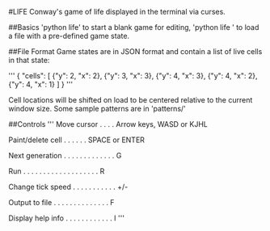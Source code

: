 #LIFE
Conway's game of life displayed in the terminal via curses.

##Basics
'python life' to start a blank game for editing,
'python life <filename>' to load a file with a pre-defined game state.

##File Format
Game states are in JSON format and contain a list of live cells in that state:

'''
{
  "cells": [
    {"y": 2, "x": 2}, 
    {"y": 3, "x": 3}, 
    {"y": 4, "x": 3}, 
    {"y": 4, "x": 2}, 
    {"y": 4, "x": 1}
  ]
}
'''

Cell locations will be shifted on load to be centered relative 
to the current window size. Some sample patterns are in 'patterns/'

##Controls
'''
Move cursor . . . . Arrow keys, WASD or KJHL

Paint/delete cell . . . . . . SPACE or ENTER

Next generation . . . . . . . . . . . . .  G

Run . . . . . . . . . . . . . . . . . . .  R

Change tick speed  . . . . . . . . . . . +/-

Output to file . . . . . . . . . . . . . . F

Display help info . . . . . . . . . . . .  I
'''
